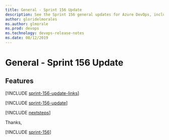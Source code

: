 ```yaml
---
title: General - Sprint 156 Update
description: See the Sprint 156 general updates for Azure DevOps, including next steps.
author: gloridelmorales
ms.author: glmorale
ms.prod: devops
ms.technology: devops-release-notes
ms.date: 08/12/2019
---
```


# General - Sprint 156 Update

## Features

[!INCLUDE [sprint-156-update-links](../includes/general/sprint-156-update-links.md)]

[!INCLUDE [sprint-156-update](../includes/general/sprint-156-update.md)]

[!INCLUDE [nextsteps](../includes/nextsteps.md)]

Thanks,

[!INCLUDE [sprint-156](../includes/signer/sprint-156.md)]
